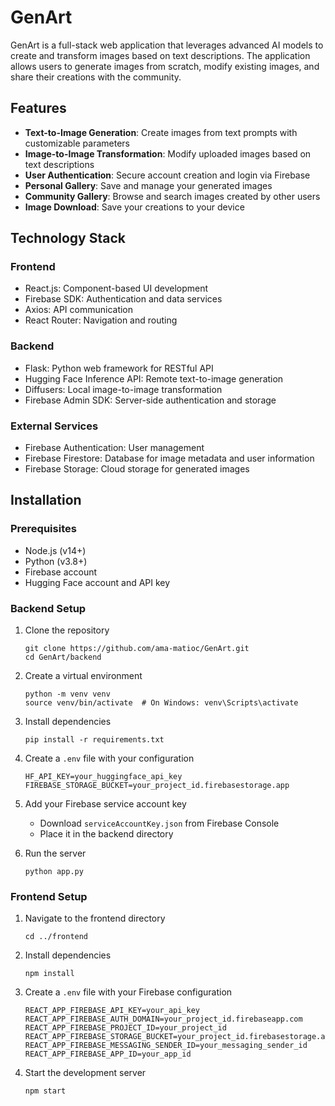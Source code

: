 # GenArt

GenArt is a full-stack web application that leverages advanced AI models to create and transform images based on text descriptions. The application allows users to generate images from scratch, modify existing images, and share their creations with the community.

## Features

- **Text-to-Image Generation**: Create images from text prompts with customizable parameters
- **Image-to-Image Transformation**: Modify uploaded images based on text descriptions
- **User Authentication**: Secure account creation and login via Firebase
- **Personal Gallery**: Save and manage your generated images
- **Community Gallery**: Browse and search images created by other users
- **Image Download**: Save your creations to your device

## Technology Stack

### Frontend

- React.js: Component-based UI development
- Firebase SDK: Authentication and data services
- Axios: API communication
- React Router: Navigation and routing

### Backend

- Flask: Python web framework for RESTful API
- Hugging Face Inference API: Remote text-to-image generation
- Diffusers: Local image-to-image transformation
- Firebase Admin SDK: Server-side authentication and storage

### External Services

- Firebase Authentication: User management
- Firebase Firestore: Database for image metadata and user information
- Firebase Storage: Cloud storage for generated images

## Installation

### Prerequisites

- Node.js (v14+)
- Python (v3.8+)
- Firebase account
- Hugging Face account and API key

### Backend Setup

1. Clone the repository

   ```
   git clone https://github.com/ama-matioc/GenArt.git
   cd GenArt/backend
   ```

2. Create a virtual environment

   ```
   python -m venv venv
   source venv/bin/activate  # On Windows: venv\Scripts\activate
   ```

3. Install dependencies

   ```
   pip install -r requirements.txt
   ```

4. Create a `.env` file with your configuration

   ```
   HF_API_KEY=your_huggingface_api_key
   FIREBASE_STORAGE_BUCKET=your_project_id.firebasestorage.app
   ```

5. Add your Firebase service account key

   - Download `serviceAccountKey.json` from Firebase Console
   - Place it in the backend directory

6. Run the server
   ```
   python app.py
   ```

### Frontend Setup

1. Navigate to the frontend directory

   ```
   cd ../frontend
   ```

2. Install dependencies

   ```
   npm install
   ```

3. Create a `.env` file with your Firebase configuration

   ```
   REACT_APP_FIREBASE_API_KEY=your_api_key
   REACT_APP_FIREBASE_AUTH_DOMAIN=your_project_id.firebaseapp.com
   REACT_APP_FIREBASE_PROJECT_ID=your_project_id
   REACT_APP_FIREBASE_STORAGE_BUCKET=your_project_id.firebasestorage.app
   REACT_APP_FIREBASE_MESSAGING_SENDER_ID=your_messaging_sender_id
   REACT_APP_FIREBASE_APP_ID=your_app_id
   ```

4. Start the development server
   ```
   npm start
   ```
